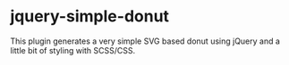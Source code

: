 # jquery-simple-donut
This plugin generates a very simple SVG based donut using jQuery and a little bit of styling with SCSS/CSS.
